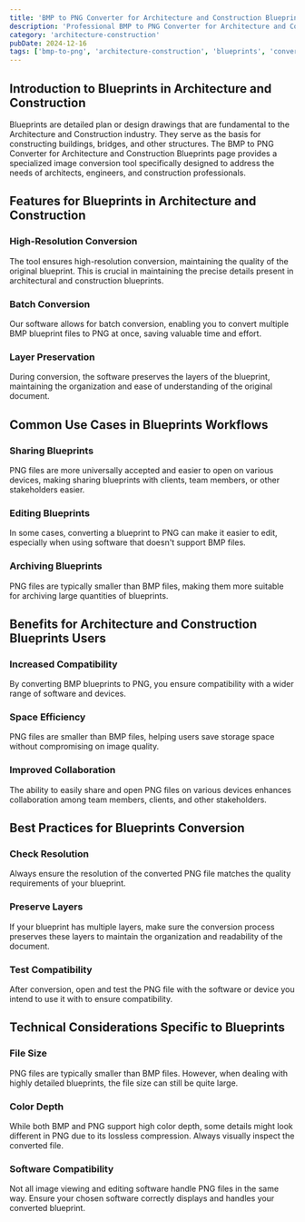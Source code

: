 ```yaml
---
title: 'BMP to PNG Converter for Architecture and Construction Blueprints'
description: 'Professional BMP to PNG Converter for Architecture and Construction Blueprints. Optimized for Architecture and Construction blueprints workflows.'
category: 'architecture-construction'
pubDate: 2024-12-16
tags: ['bmp-to-png', 'architecture-construction', 'blueprints', 'conversion']
---
```


## Introduction to Blueprints in Architecture and Construction

Blueprints are detailed plan or design drawings that are fundamental to the Architecture and Construction industry. They serve as the basis for constructing buildings, bridges, and other structures. The BMP to PNG Converter for Architecture and Construction Blueprints page provides a specialized image conversion tool specifically designed to address the needs of architects, engineers, and construction professionals.

## Features for Blueprints in Architecture and Construction

### High-Resolution Conversion

The tool ensures high-resolution conversion, maintaining the quality of the original blueprint. This is crucial in maintaining the precise details present in architectural and construction blueprints.

### Batch Conversion

Our software allows for batch conversion, enabling you to convert multiple BMP blueprint files to PNG at once, saving valuable time and effort.

### Layer Preservation

During conversion, the software preserves the layers of the blueprint, maintaining the organization and ease of understanding of the original document.

## Common Use Cases in Blueprints Workflows

### Sharing Blueprints

PNG files are more universally accepted and easier to open on various devices, making sharing blueprints with clients, team members, or other stakeholders easier.

### Editing Blueprints

In some cases, converting a blueprint to PNG can make it easier to edit, especially when using software that doesn't support BMP files.

### Archiving Blueprints

PNG files are typically smaller than BMP files, making them more suitable for archiving large quantities of blueprints.

## Benefits for Architecture and Construction Blueprints Users

### Increased Compatibility

By converting BMP blueprints to PNG, you ensure compatibility with a wider range of software and devices.

### Space Efficiency

PNG files are smaller than BMP files, helping users save storage space without compromising on image quality.

### Improved Collaboration

The ability to easily share and open PNG files on various devices enhances collaboration among team members, clients, and other stakeholders.

## Best Practices for Blueprints Conversion

### Check Resolution

Always ensure the resolution of the converted PNG file matches the quality requirements of your blueprint.

### Preserve Layers

If your blueprint has multiple layers, make sure the conversion process preserves these layers to maintain the organization and readability of the document.

### Test Compatibility

After conversion, open and test the PNG file with the software or device you intend to use it with to ensure compatibility.

## Technical Considerations Specific to Blueprints

### File Size

PNG files are typically smaller than BMP files. However, when dealing with highly detailed blueprints, the file size can still be quite large.

### Color Depth

While both BMP and PNG support high color depth, some details might look different in PNG due to its lossless compression. Always visually inspect the converted file.

### Software Compatibility

Not all image viewing and editing software handle PNG files in the same way. Ensure your chosen software correctly displays and handles your converted blueprint.
